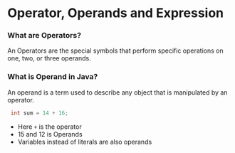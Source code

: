 # Operator, Operands and Expression

### What are Operators?

An Operators are the special symbols that perform specific operations on one, two, or three operands.

### What is Operand in Java?

An operand is a term used to describe any object that is manipulated by an operator.

```java
 int sum = 14 + 16;
```

- Here `+` is the operator
- 15 and 12 is Operands
- Variables instead of literals are also operands
